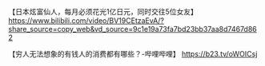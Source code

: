 【日本炫富仙人，每月必须花光1亿日元，同时交往5位女友】 https://www.bilibili.com/video/BV19CEtzaEvA/?share_source=copy_web&vd_source=9c1e19a73fa7bd23bb37aa8d7467d862

【穷人无法想象的有钱人的消费都有哪些？-哔哩哔哩】 https://b23.tv/oWOICsj

